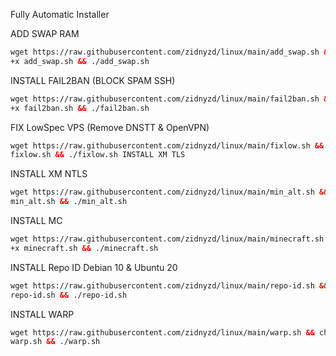 Fully Automatic Installer

ADD SWAP RAM

```html
wget https://raw.githubusercontent.com/zidnyzd/linux/main/add_swap.sh && chmod
+x add_swap.sh && ./add_swap.sh
```

INSTALL FAIL2BAN (BLOCK SPAM SSH)

```html
wget https://raw.githubusercontent.com/zidnyzd/linux/main/fail2ban.sh && chmod
+x fail2ban.sh && ./fail2ban.sh
```

FIX LowSpec VPS (Remove DNSTT & OpenVPN)

```html
wget https://raw.githubusercontent.com/zidnyzd/linux/main/fixlow.sh && chmod +x
fixlow.sh && ./fixlow.sh INSTALL XM TLS
```

INSTALL XM NTLS

```html
wget https://raw.githubusercontent.com/zidnyzd/linux/main/min_alt.sh && chmod +x
min_alt.sh && ./min_alt.sh
```

INSTALL MC

```html
wget https://raw.githubusercontent.com/zidnyzd/linux/main/minecraft.sh && chmod
+x minecraft.sh && ./minecraft.sh
```

INSTALL Repo ID Debian 10 & Ubuntu 20

```html
wget https://raw.githubusercontent.com/zidnyzd/linux/main/repo-id.sh && chmod +x
repo-id.sh && ./repo-id.sh
```

INSTALL WARP

```html
wget https://raw.githubusercontent.com/zidnyzd/linux/main/warp.sh && chmod +x
warp.sh && ./warp.sh
```
